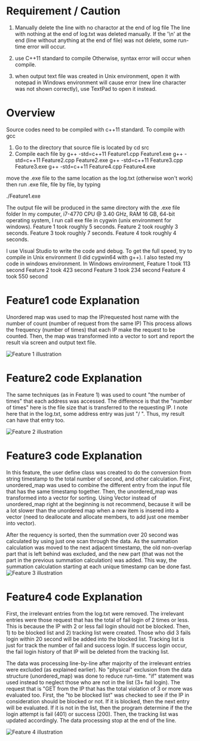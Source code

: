 # Requirement / Caution
1) Manually delete the line with no charactor at the end of log file
The line with nothing at the end of log.txt was deleted manually.
If the '\n' at the end (line without anything at the end of file) was not delete, some run-time error will occur.

2) use C++11 standard to compile
Otherwise, syntax error will occur when compile.

3) when output text file was created in Unix environment, open it with notepad in Windows environment will cause error (new line character was not shown correctly), use TextPad to open it instead.

# Overview
Source codes need to be compiled with c++11 standard.
To compile with gcc
1)	Go to the directory that source file is located by
cd src
2)	Compile each file by
g++ -std=c++11 Feature1.cpp Feature1.exe
g++ -std=c++11 Feature2.cpp Feature2.exe
g++ -std=c++11 Feature3.cpp Feature3.exe
g++ -std=c++11 Feature4.cpp Feature4.exe

move the .exe file to the same location as the log.txt (otherwise won't work)
then run .exe file, file by file, by typing

./Feature1.exe

The output file will be produced in the same directory with the .exe file folder
In my computer, i7-4770 CPU @ 3.40 GHz, RAM 16 GB, 64-bit operating system,
I run call exe file in cygwin (unix environment for windows).
Feature 1 took roughly 5 seconds.
Feature 2 took roughly 3 seconds.
Feature 3 took roughly 7 seconds.
Feature 4 took roughly 4 seconds.

I use Visual Studio to write the code and debug.
To get the full speed, try to compile in Unix environment (I did cygwin64 with g++).
I also tested my code in windows environment.
In Windows environment, 
Feature 1 took 113 second
Feature 2 took 423 second
Feature 3 took 234 second
Feature 4 took 550 second

# Feature1 code Explanation
Unordered map was used to map the IP/requested host name with the number of count (number of request from the same IP)
This process allows the frequency (number of times) that each IP make the request to be counted.
Then, the map was transformed into a vector to sort and report the result via screen and output text file.


![Feature 1 illustration](images/Feature1Result.png)

# Feature2 code Explanation
The same techniques (as in Feature 1) was used to count "the number of times" that each address was accessed.
The difference is that the "number of times" here is the file size that is transferred to the requesting IP. I note here that in the log.txt, some address entry was just "/ ". Thus, my result can have that entry too.

![Feature 2 illustration](images/Feature2Result.png)

# Feature3 code Explanation
In this feature, the user define class was created to do the conversion from string timestamp to the total number of second, and other calculation. First, unordered_map was used to combine the different entry from the input file that has the same timestamp together. Then, the unordered_map was transformed into a vector for sorting. Using Vector instead of unordered_map right at the beginning is not recommend, because it will be a lot slower than the unordered map when a new item is insered into a vector (need to deallocate and allocate members, to add just one member into vector).

After the requency is sorted, then the summation over 20 second was calculated by using just one scan through the data. As the summation calculation was moved to the next adjacent timestamp, the old non-overlap part that is left behind was excluded, and the new part (that was not the part in the previous summation calculation) was added. This way, the summation calculation starting at each unique timestamp can be done fast.
![Feature 3 illustration](images/Feature3Result.png)

# Feature4 code Explanation
First, the irrelevant entries from the log.txt were removed. The irrelevant entries were those request that has the total of fail login of 2 times or less. This is because the IP with 2 or less fail login should not be blocked. Then, 1) to be blocked list and 2) tracking list were created. Those who did 3 fails login within 20 second will be added into the blocked list. Tracking list is just for track the number of fail and success login. If success login occur, the fail login history of that IP will be deleted from the tracking list.

The data was processing line-by-line after majority of the irrelevant entries were excluded (as explained earlier). No "physical" exclusion from the data structure (unordered_map) was done to reduce run-time. "if" statement was used instead to neglect those who are not in the list (3+ fail login). The request that is "GET from the IP that has the total violation of 3 or more was evaluated too. First, the "to be blocked list" was checked to see if the IP in consideration should be blocked or not. If it is blocked, then the next entry will be evaluated. If it is not in the list, then the program determine if the the login attempt is fail (401) or success (200). Then, the tracking list was updated accordingly. The data processing stop at the end of the line.

![Feature 4 illustration](images/Feature4Result.png)
